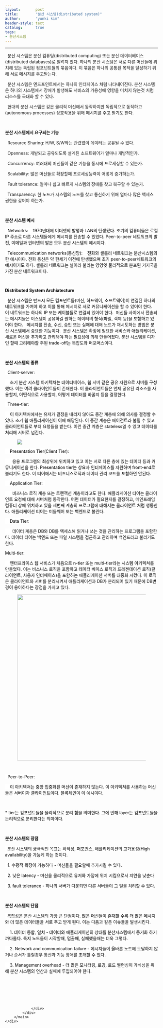 ```yaml
---
layout:       post
title:        "분산 시스템(distributed system)"
author:       "yunki kim"
header-style: text
catalog:      true
tags: 
- 분산시스템
---
```


<head></head>
<body id="tt-body-page" class="">
<div id="wrap" class="wrap-right">
    <div id="container">
        <main class="main ">
            <div class="area-main">
                <div class="area-view">
                    <div class="article-header"></div>
                    <hr>
                    <div class="article-view">
                        <div class="contents_style">
                            <p data-ke-size="size16">&nbsp; 분산 시스템은 분산 컴퓨팅(distributed computing) 또는 분산 데이터베이스(distributed databases)로 알려져 있다. 하나의 분산 시스템은 서로 다른 머신들에 위치해 있는 독립된 컴포넌트들의 묶음이다. 이 묶음은 하나의 공통된 목적을 달성하기 위해 서로 메시지를 주고받는다.</p>
<p data-ke-size="size16">&nbsp; 분산 시스템은 엔드포인트에서는 하나의 인터페이스 처럼 나타내어진다. 분산 시스템은 하나의 시스템에서 장애가 발생해도 서비스의 가용성에 영향을 미치지 않는것 처럼 리소스를 극대화 할 수 있다.&nbsp;</p>
<p data-ke-size="size16">&nbsp; 현대의 분산 시스템은 갖은 물리적 머신에서 동작하지만 독립적으로 동작하고(autonomous processes) 상호작용을 위해 메시지를 주고 받기도 한다.</p>
<p data-ke-size="size16">&nbsp;</p>
<p data-ke-size="size16"><b>분산 시스템에서 요구되는 기능</b></p>
<p data-ke-size="size16">&nbsp; Resource Sharing:&nbsp;H/W, S/W와는 관련없이 데이터는 공유될 수 있다.</p>
<p data-ke-size="size16">&nbsp; Openness: 개발되고 공유되도록 설계된 소프트웨어가 얼마나 개방적인가.</p>
<p data-ke-size="size16">&nbsp; Concurrency: 여러대의 머신들이 같은 기능을 동시에 프로세싱할 수 있는가.</p>
<p data-ke-size="size16">&nbsp; Scalability: 많은 머신들로 확장할때 프로세싱능력이 어떻게 증가하는가.</p>
<p data-ke-size="size16">&nbsp; Fault tolerance: 얼마나 쉽고 빠르게 시스템의 장애를 찾고 복구할 수 있는가.</p>
<p data-ke-size="size16">&nbsp; Transparency: 한 노드가 시스템의 노드를 찾고 통신하기 위해 얼마나 많은 액세스 권한을 갖어야 하는가.&nbsp;</p>
<p data-ke-size="size16">&nbsp;</p>
<p data-ke-size="size16"><b><span style="color: #000000;"><span style="background-color: #ffffff;">분산 시스템 예시</span></span></b></p>
<p data-ke-size="size16"><span style="color: #000000;"><span style="background-color: #ffffff;">&nbsp; Networks:</span></span><span style="color: #000000;"><span style="background-color: #ffffff;">&nbsp; &nbsp; 1970년대에 이더넷의 발명과 LAN의 탄생됬다. 초기의 컴퓨터들은 로컬 IP 주소로 다른 시스템들에게 메시지를 전송할 수 있었다. Peer-to-peer 네트워크의 발전, 이메일과 인터넷의 발은 모두 분산 시스템의 예시이다.&nbsp;</span></span><span style="color: #000000;"><span style="background-color: #ffffff;">&nbsp; </span></span></p>
<p data-ke-size="size16"><span style="color: #000000;"><span style="background-color: #ffffff;">&nbsp; Telecommunication networks(통신망):</span></span><span style="color: #000000;"><span style="background-color: #ffffff;">&nbsp; &nbsp; 전화와 셀룰러 네트워크는 분산시스템의 한 예시이다. 전화 통신은 약 한세기 이전에 탄생했으며 초기 peer-to-peer네트워크의 예시이기도 하다. 셀룰러 네트워크는 셀이라 불리는 영영엣 물리적으로 분포된 기지국을 가진 분산 네트워크이다.</span></span></p>
<p data-ke-size="size16">&nbsp;</p>
<p data-ke-size="size16"><b><span style="color: #000000;"><span style="background-color: #ffffff;">Distributed System Archiatecture</span></span></b></p>
<p data-ke-size="size16"><span style="color: #000000;"><span style="background-color: #ffffff;">&nbsp; 분산 시스템은 반드시 모든 컴포넌트들(머신, 하드웨어, 소프트웨어)이 연결된 하나의 네트워크를 가져야 하고 이를 통해 메시지로 서로 커뮤니케이션을 할 수 있어야 한다.</span></span><span style="color: #000000;"><span style="background-color: #ffffff;">&nbsp; 이 네트워크는 하나의 IP 또는 케이블들로 연결되 있어야 한다.</span></span><span style="color: #000000;"><span style="background-color: #ffffff;">&nbsp; 머신들 사이에서 전송되는 메시지들은 이스템이 공유하길 원하는 데이터의 형식(<span style="background-color: #ffffff; color: #000000;">파일, 객체 등</span>)을 포함하고 있어야 한다.&nbsp;</span></span><span style="color: #000000;"><span style="background-color: #ffffff;">&nbsp; 메시지를 전송, 수신, 승인 또는 실패에 대해 노드가 재시도하는 방법은 분산 시스템에서 중요한 기능이다.</span></span><span style="color: #000000;"><span style="background-color: #ffffff;">&nbsp; 분산 시스템은 확장에 필요한 서비스와 애플리케이션, 새로운 머신을 추가하고 관리해야 하는 필요성에 의해 만들어졌다. 분산 시스템을 디자인 할때 고려해야할 주된 trade-off는 복잡도와 퍼포머스이다.&nbsp;</span></span></p>
<p data-ke-size="size16">&nbsp;</p>
<p data-ke-size="size16"><b><span style="color: #000000;"><span style="background-color: #ffffff;">분산 시스템의 종류</span></span></b></p>
<p data-ke-size="size16"><span style="color: #000000;"><span style="background-color: #ffffff;">&nbsp; Client-server:</span></span></p>
<p data-ke-size="size16"><span style="color: #000000;"><span style="background-color: #ffffff;">&nbsp; &nbsp; 초기 분산 시스템 아키텍처는 데이터베이스, 웹 서버 같은 공유 자원으로 서버를 구성했다. 이는 여려 클라이언트들이 존재한다. 이 클라이언트들은 언제 공유된 리소스를 사용할지, 어떤식으로 사용할지, 어떻게 데이터를 바꿀지 등을 결정한다.&nbsp;</span></span></p>
<p data-ke-size="size16"><span style="color: #000000;"><span style="background-color: #ffffff;">&nbsp; Three-tier:&nbsp;</span></span></p>
<p data-ke-size="size16"><span style="color: #000000;"><span style="background-color: #ffffff;">&nbsp; &nbsp; 이 아키텍처에서는 유저가 결정을 내리지 않아도 중간 계층에 의해 의사를 결정할 수 있다. 초기 웹 애플리케이션이 이에 해당된다. 이 중간 계층은 에이전트라 불릴 수 있고 클라이언트들로 부터 요청들을 받는다. 이런 중간 계층은 stateless일 수 있고 데이터를 처리해 서버로 넘긴다.</span></span></p>
<p></p><figure class="imageblock alignCenter">
    <span data-lightbox="lightbox">
        <img src="/img/67aE7IKwIOyLnOyKpO2FnChkaXN0cmlidXRlZCBzeXN0ZW0p/img.png">
    </span>
    <figcaption></figcaption>
</figure><p></p>
<p data-ke-size="size16"><span style="color: #000000;"><span style="background-color: #ffffff;">&nbsp; &nbsp; Presentation Tier(Client Tier):</span></span></p>
<p data-ke-size="size16"><span style="color: #000000;"><span style="background-color: #ffffff;">&nbsp; &nbsp; &nbsp; 응용 프로그램의 최상위에 위치하고 있고 이는 서로 다른 층에 있는 데이터 등과 커뮤니케이션을 한다. Presentation tier는 상요자 인터페이스를 지원하며 front-end로 불리기도 한다. 이 티어에서는 비즈니스로직과 데이터 관리 코드를 포함하면 안된다.</span></span></p>
<p data-ke-size="size16"><span style="color: #000000;"><span style="background-color: #ffffff;">&nbsp; &nbsp; Application Tier:&nbsp;&nbsp;</span></span></p>
<p data-ke-size="size16"><span style="color: #000000;"><span style="background-color: #ffffff;">&nbsp; &nbsp; &nbsp; 비즈니스 로직 계층 또는 트랜잭션 계층이라고도 한다. 애플리케이션 티어는 클라이언트 요청에 대해 서버처럼 동작한다. 어떤 데이터가 필요한지를 결정하고, 메인프레임 컴퓨터 상에 위치하고 있을 세번째 계층의 프로그램에 대해서는 클라이언트 처럼 행동한다. 애플리케이션 티어는 미들웨어 또는 백엔드로 불린다.</span></span></p>
<p data-ke-size="size16"><span style="color: #000000;"><span style="background-color: #ffffff;">&nbsp; &nbsp; Data Tier:</span></span></p>
<p data-ke-size="size16"><span style="color: #000000;"><span style="background-color: #ffffff;">&nbsp; &nbsp; &nbsp; 데이터 계층은 DB와 DB를 엑세스해 읽거나 쓰는 것을 관리하는 프로그램을 포함한다. 데이터 티어는 백엔드 또는 파일 시스템을 접근하고 관리하며 백엔드라고 불리기도 한다.&nbsp;</span></span></p>
<p data-ke-size="size16"><span style="color: #000000;"><span style="background-color: #ffffff;">Multi-tier:</span></span></p>
<p data-ke-size="size16"><span style="color: #000000;"><span style="background-color: #ffffff;">&nbsp; &nbsp; 엔터프라이스 웹 서비스가 처음으로 n-tier 또는 multi-tier라는 시스템 아키텍쳐를 만들었다. 이는 비스니스 로직을 포함하고 데이터 베이스 로직과 프레젠테이션 로직(클라이언트, 사용자 인터페이스)을 포함하는 애플리케이션 서버를 대중화 시켰다. 이 로직은 클라이언트와 서버를 분리시켜서 애플리케이션과 DB가 분리되어 있기 때문에 DB변경이 용이하다는 장점을 가지고 있다.</span></span></p>
<p></p><figure class="imageblock alignCenter" width="515" height="547">
    <span data-lightbox="lightbox">
        <img src="/img/67aE7IKwIOyLnOyKpO2FnChkaXN0cmlidXRlZCBzeXN0ZW0p/img_1.png" width="515" height="547">
    </span>
    <figcaption></figcaption>
</figure><p></p>
<p data-ke-size="size16">&nbsp;</p>
<p data-ke-size="size16"><span style="color: #000000;"><span style="background-color: #ffffff;">&nbsp; Peer-to-Peer:</span></span></p>
<p data-ke-size="size16"><span style="color: #000000;"><span style="background-color: #ffffff;">&nbsp; &nbsp; 이 아키텍쳐는 중앙 집중화된 머신이 존재하지 않는다. 이 아키텍쳐를 사용하는 머신들은 서버이자 클라이언트이다. 블록체인이 이 예시이다.</span></span></p>
<p data-ke-size="size16">&nbsp;</p>
<p data-ke-size="size16"><span style="color: #000000;"><span style="background-color: #ffffff;">* tier는 컴포넌트들을 물리적으로 분리 함을 의미한다. 그에 반해 layer는 컴포넌트들을 논리적으로 분리한다는 의미이다.&nbsp;</span></span></p>
<p data-ke-size="size16">&nbsp;</p>
<p data-ke-size="size16"><b><span style="color: #000000;"><span style="background-color: #ffffff;">분산 시스템의 장점</span></span></b></p>
<p data-ke-size="size16"><b><span style="color: #000000;"><span style="background-color: #ffffff;">&nbsp;&nbsp;</span></span></b><span style="color: #000000;"><span style="background-color: #ffffff;">분산 시스템의 궁극적인 목표는 확작성, 퍼포먼스, 애플리케이션의 고가용성(High availability)을 가능케 하는 것이다.</span></span></p>
<p data-ke-size="size16"><span style="color: #000000;"><span style="background-color: #ffffff;">&nbsp; 1. 수평적 확장이 가능하다 - 머신들을 필요할때 추가시킬 수 있다.</span></span></p>
<p data-ke-size="size16"><span style="color: #000000;"><span style="background-color: #ffffff;">&nbsp; 2. 낮은 latency - 머신을 물리적으로 유저와 가깝에 위치 시킴으로서 지연을 낮춘다</span></span></p>
<p data-ke-size="size16"><span style="color: #000000;"><span style="background-color: #ffffff;">&nbsp; 3. fault tolerance - 하나의 서버가 다운되면 다른 서버들이 그 일을 처리할 수 있다.</span></span></p>
<p data-ke-size="size16">&nbsp;</p>
<p data-ke-size="size16"><b><span style="color: #000000;"><span style="background-color: #ffffff;">분산 시스템의 단점</span></span></b></p>
<p data-ke-size="size16"><b><span style="color: #000000;"><span style="background-color: #ffffff;">&nbsp;&nbsp;</span></span></b><span style="color: #000000;"><span style="background-color: #ffffff;">복잡성은 분산 시스템의 가장 큰 단점이다. 많은 머신들이 존재할 수록 더 많은 메시지와 더 많은 데이터들을 서로 주고 받게 된다. 이는 다음과 같은 이슈들을 발생시킨다.</span></span></p>
<p data-ke-size="size16"><span style="color: #000000;"><span style="background-color: #ffffff;">&nbsp; &nbsp; 1. 데이터 통합, 일치 - 데이터와 애플리케이션의 상태를 분산시스템에서 동기화 하기 까다롭다. 특지 노드들이 시작할때, 멈출때, 실패했을때는 더욱 그렇다.</span></span></p>
<p data-ke-size="size16"><span style="color: #000000;"><span style="background-color: #ffffff;">&nbsp; &nbsp; 2. Network and communication failure - 메시지들이 올바른 노드에 도달하지 않거나 순서가 틀릴경우 통신과 기능 장애를 초래할 수 있다.</span></span></p>
<p data-ke-size="size16"><span style="color: #000000;"><span style="background-color: #ffffff;">&nbsp; &nbsp; 3. Management overhead - 더 많은 모니터링, 로깅, 로드 밸런싱이 가식성을 위해 분산 시스템의 연산과 실패에 투입되어야 한다.</span></span></p>
<p data-ke-size="size16">&nbsp;</p>
<p data-ke-size="size16">&nbsp;</p>
                        </div>
                        <br>
                        <div class="tags"></div>
                    </div>
                    
                </div>
            </div>
        </main>
    </div>
</div>


</body>